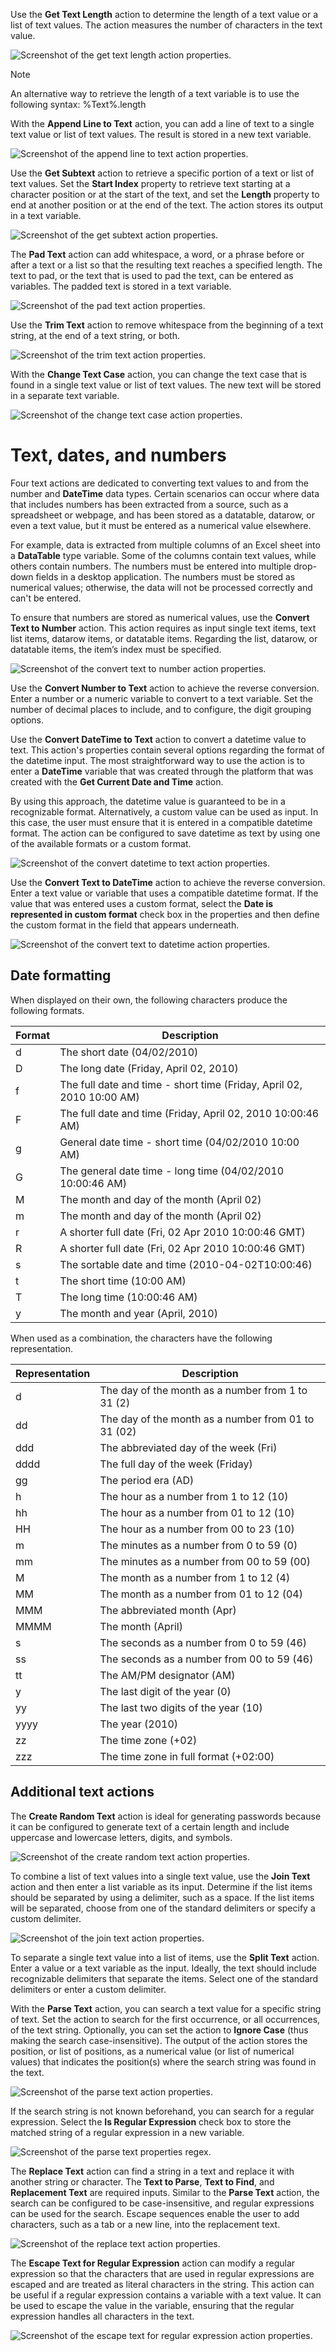 Use the **Get Text Length** action to determine the length of a text value or a list of text values. The action measures the number of characters in the text value.

![Screenshot of the get text length action properties.](..\media\get-text-length-action-properties.png)

> [!NOTE]
> An alternative way to retrieve the length of a text variable is to use the following syntax:
> %Text%.length

With the **Append Line to Text** action, you can add a line of text to a single text value or list of text values. The result is stored in a new text variable.

![Screenshot of the append line to text action properties.](..\media\append-line-to-text-action-properties.png)

Use the **Get Subtext** action to retrieve a specific portion of a text or list of text values. Set the **Start Index** property to retrieve text starting at a character position or at the start of the text, and set the **Length** property to end at another position or at the end of the text. The action stores its output in a text variable.

![Screenshot of the get subtext action properties.](..\media\get-subtext-action-properties.png)

The **Pad Text** action can add whitespace, a word, or a phrase before or after a text or a list so that the resulting text reaches a specified length. The text to pad, or the text that is used to pad the text, can be entered as variables. The padded text is stored in a text variable.

![Screenshot of the pad text action properties.](..\media\pad-text-action-properties.png)

Use the **Trim Text** action to remove whitespace from the beginning of a text string, at the end of a text string, or both.

![Screenshot of the trim text action properties.](..\media\trim-text-action-properties.png)

With the **Change Text Case** action, you can change the text case that is found in a single text value or list of text values. The new text will be stored in a separate text variable.

![Screenshot of the change text case action properties.](..\media\change-text-case-action-properties.png)

# Text, dates, and numbers

Four text actions are dedicated to converting text values to and from the number and **DateTime** data types. Certain scenarios can occur where data that includes numbers has been extracted from a source, such as a spreadsheet or webpage, and has been stored as a datatable, datarow, or even a text value, but it must be entered as a numerical value elsewhere.

For example, data is extracted from multiple columns of an Excel sheet into a **DataTable** type variable. Some of the columns contain text values, while others contain numbers. The numbers must be entered into multiple drop-down fields in a desktop application. The numbers must be stored as numerical values; otherwise, the data will not be processed correctly and can't be entered.

To ensure that numbers are stored as numerical values, use the **Convert Text to Number** action. This action requires as input single text items, text list items, datarow items, or datatable items. Regarding the list, datarow, or datatable items, the item’s index must be specified.

![Screenshot of the convert text to number action properties.](..\media\convert-text-to-number-action-properties.png)

Use the **Convert Number to Text** action to achieve the reverse conversion. Enter a number or a numeric variable to convert to a text variable. Set the number of decimal places to include, and to configure, the digit grouping options.

Use the **Convert DateTime to Text** action to convert a datetime value to text. This action's properties contain several options regarding the format of the datetime input. The most straightforward way to use the action is to enter a **DateTime** variable that was created through the platform that was created with the **Get Current Date and Time** action.

By using this approach, the datetime value is guaranteed to be in a recognizable format. Alternatively, a custom value can be used as input. In this case, the user must ensure that it is entered in a compatible datetime format. The action can be configured to save datetime as text by using one of the available formats or a custom format.

![Screenshot of the convert datetime to text action properties.](..\media\convert-datetime-to-text-action-properties.png)

Use the **Convert Text to DateTime** action to achieve the reverse conversion. Enter a text value or variable that uses a compatible datetime format. If the value that was entered uses a custom format, select the **Date is represented in custom format** check box in the properties and then define the custom format in the field that appears underneath.

![Screenshot of the convert text to datetime action properties.](..\media\convert-text-to-datetime-action-properties.png)

## Date formatting

When displayed on their own, the following characters produce the following formats.

|Format |Description                                                       |  
|-------|------------------------------------------------------------------|
|d      |The short date (04/02/2010)                                       |  
|D      |The long date (Friday, April 02, 2010)                            |
|f      |The full date and time - short time (Friday, April 02, 2010 10:00 AM) |  
|F      |The full date and time (Friday, April 02, 2010 10:00:46 AM)           |
|g      |General date time - short time (04/02/2010 10:00 AM)              |
|G      |The general date time - long time (04/02/2010 10:00:46 AM)       |
|M      |The month and day of the month (April 02)                       |
|m      |The month and day of the month (April 02)                       |
|r      |A shorter full date (Fri, 02 Apr 2010 10:00:46 GMT)               |
|R      |A shorter full date (Fri, 02 Apr 2010 10:00:46 GMT)               |
|s      |The sortable date and time (2010-04-02T10:00:46)                      |
|t      |The short time (10:00 AM)                                         |
|T      |The long time (10:00:46 AM)                                       |
|y      |The month and year (April, 2010)                                 |

When used as a combination, the characters have the following representation.

|Representation |Description                                             |  
|---------------|--------------------------------------------------------|
|d              |The day of the month as a number from 1 to 31 (2)       |  
|dd             |The day of the month as a number from 01 to 31 (02) |
|ddd            |The abbreviated day of the week (Fri)                   |  
|dddd           |The full day of the week (Friday)                       |
|gg             |The period era (AD)                                   |
|h              |The hour as a number from 1 to 12 (10)                  |
|hh             |The hour as a number from 01 to 12 (10)                 |
|HH             |The hour as a number from 00 to 23 (10)                 |
|m              |The minutes as a number from 0 to 59 (0)                |
|mm             |The minutes as a number from 00 to 59 (00)              |
|M              |The month as a number from 1 to 12 (4)                 |
|MM             |The month as a number from 01 to 12 (04)                |
|MMM            |The abbreviated month (Apr)                             |
|MMMM           |The month (April)                                       |
|s              |The seconds as a number from 0 to 59 (46)               |
|ss             |The seconds as a number from 00 to 59 (46)              |
|tt             |The AM/PM designator (AM)                               |
|y              |The last digit of the year (0)                          |
|yy             |The last two digits of the year (10)                    |
|yyyy           |The year (2010)                                   |
|zz             |The time zone (+02)                                     |
|zzz            |The time zone in full format (+02:00)                   |

## Additional text actions

The **Create Random Text** action is ideal for generating passwords because it can be configured to generate text of a certain length and include uppercase and lowercase letters, digits, and symbols.

![Screenshot of the create random text action properties.](..\media\create-random-text-action-properties.png)

To combine a list of text values into a single text value, use the **Join Text** action and then enter a list variable as its input. Determine if the list items should be separated by using a delimiter, such as a space. If the list items will be separated, choose from one of the standard delimiters or specify a custom delimiter.

![Screenshot of the join text action properties.](..\media\join-text-action-properties.png)

To separate a single text value into a list of items, use the **Split Text** action. Enter a value or a text variable as the input. Ideally, the text should include recognizable delimiters that separate the items. Select one of the standard delimiters or enter a custom delimiter.

With the **Parse Text** action, you can search a text value for a specific string of text. Set the action to search for the first occurrence, or all occurrences, of the text string. Optionally, you can set the action to **Ignore Case** (thus making the search case-insensitive). The output of the action stores the position, or list of positions, as a numerical value (or list of numerical values) that indicates the position(s) where the search string was found in the text.

![Screenshot of the parse text action properties.](..\media\parse-text-action-properties.png)

If the search string is not known beforehand, you can search for a regular expression. Select the **Is Regular Expression** check box to store the matched string of a regular expression in a new variable.

![Screenshot of the parse text properties regex.](..\media\parse-text-properties-regex.png)

The **Replace Text** action can find a string in a text and replace it with another string or character. The **Text to Parse**, **Text to Find**, and **Replacement Text** are required inputs. Similar to the **Parse Text** action, the search can be configured to be case-insensitive, and regular expressions can be used for the search. Escape sequences enable the user to add characters, such as a tab or a new line, into the replacement text.

![Screenshot of the replace text action properties.](..\media\replace-text-action-properties.png)

The **Escape Text for Regular Expression** action can modify a regular expression so that the characters that are used in regular expressions are escaped and are treated as literal characters in the string. This action can be useful if a regular expression contains a variable with a text value. It can be used to escape the value in the variable, ensuring that the regular expression handles all characters in the text.

![Screenshot of the escape text for regular expression action properties.](..\media\escape-text-for-regular-expression-action-properties.png)
